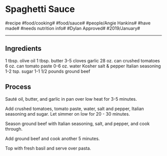 # Spaghetti Sauce
#recipe #food/cooking# #food/sauce# #people/Angie Hankins# #have made# #needs nutrition info# #Dylan Approved# #2019/January#
- - - -
## Ingredients
1 tbsp. olive oil
1 tbsp. butter
3-5 cloves garlic
28 oz. can crushed tomatoes
6 oz. can tomato paste
0-6 oz. water
Kosher salt & pepper
Italian seasoning
1-2 tsp. sugar
1-1 1/2 pounds ground beef

## Process
Sauté oil, butter, and garlic in pan over low heat for 3-5 minutes.

Add crushed tomatoes, tomato paste, water, salt and pepper, Italian seasoning and sugar. Let simmer on low for 20 - 30 minutes.

Season ground beef with Italian seasoning, salt, and pepper, and cook through.

Add ground beef and cook another 5 minutes.

Top with fresh basil and serve over pasta.